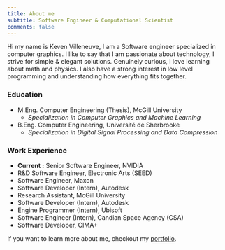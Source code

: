 ```yaml
---
title: About me
subtitle: Software Engineer & Computational Scientist
comments: false
---
```


Hi my name is Keven Villeneuve, I am a Software engineer specialized in computer graphics. I like to say that I am passionate about technology, I strive for simple &amp; elegant solutions. Genuinely curious, I love learning about math and physics. I also have a strong interest in low level programming and understanding how everything fits together.

### Education
- M.Eng. Computer Engineering (Thesis), McGill University
	- _Specialization in Computer Graphics and Machine Learning_
- B.Eng. Computer Engineering, Université de Sherbrooke
	- _Specialization in Digital Signal Processing and Data Compression_

### Work Experience
- **Current :** Senior Software Engineer, NVIDIA
- R&D Software Engineer, Electronic Arts (SEED)
- Software Engineer, Maxon
- Software Developer (Intern), Autodesk
- Research Assistant, McGill University
- Software Developer (Intern), Autodesk
- Engine Programmer (Intern), Ubisoft
- Software Engineer (Intern), Candian Space Agency (CSA)
- Software Developer, CIMA+

If you want to learn more about me, checkout my [portfolio](https://kevenv.github.io).

